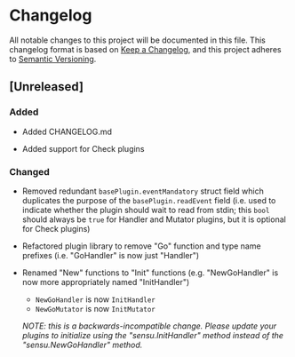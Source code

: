 # Changelog

All notable changes to this project will be documented in this file. This
changelog format is based on [Keep a Changelog](https://keepachangelog.com/en/1.0.0/),
and this project adheres to [Semantic Versioning](https://semver.org/spec/v2.0.0.html).

## [Unreleased]

### Added
- Added CHANGELOG.md

- Added support for Check plugins

### Changed
- Removed redundant `basePlugin.eventMandatory` struct field which duplicates
  the purpose of the `basePlugin.readEvent` field (i.e. used to indicate whether
  the plugin should wait to read from stdin; this `bool` should always be `true`
  for Handler and Mutator plugins, but it is optional for Check plugins)

- Refactored plugin library to remove "Go" function and type name prefixes (i.e.
  "GoHandler" is now just "Handler")

- Renamed "New" functions to "Init" functions (e.g. "NewGoHandler" is now more
  appropriately named "InitHandler")

  - `NewGoHandler` is now `InitHandler`
  - `NewGoMutator` is now `InitMutator`

  _NOTE: this is a backwards-incompatible change. Please update your plugins to
  initialize using the "sensu.InitHandler" method instead of the
  "sensu.NewGoHandler" method._
